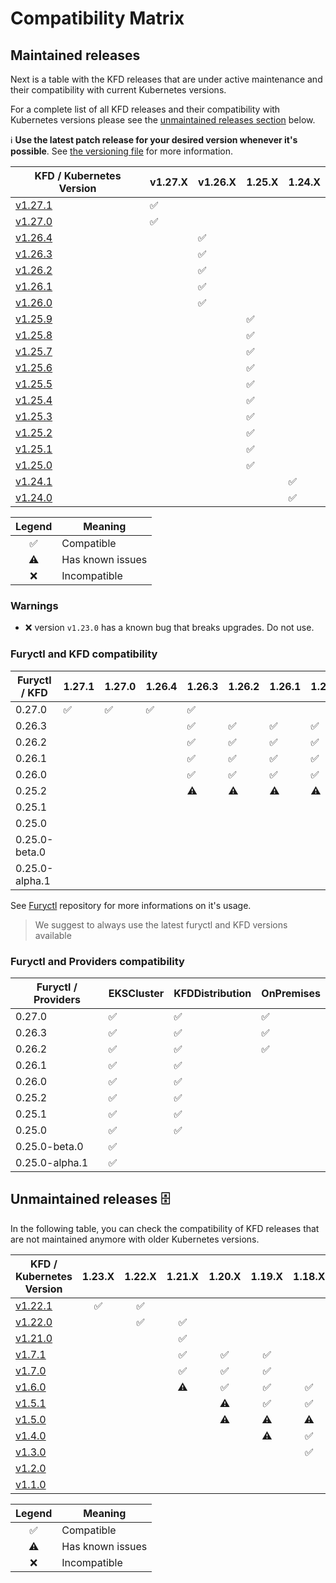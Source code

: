 # Compatibility Matrix

## Maintained releases

Next is a table with the KFD releases that are under active maintenance and their compatibility with current Kubernetes versions.

For a complete list of all KFD releases and their compatibility with Kubernetes versions please see the [unmaintained releases section](#unmaintained-releases-%EF%B8%8F) below.

ℹ️ **Use the latest patch release for your desired version whenever it's possible**. See [the versioning file](VERSIONING.md) for more information.

| KFD / Kubernetes Version                                                      | v1.27.X            | v1.26.X            | 1.25.X             | 1.24.X             |
| ----------------------------------------------------------------------------- | ------------------ | ------------------ | ------------------ | ------------------ |
| [v1.27.1](https://github.com/sighupio/fury-distribution/releases/tag/v1.27.1) | :white_check_mark: |                    |                    |                    |
| [v1.27.0](https://github.com/sighupio/fury-distribution/releases/tag/v1.27.0) | :white_check_mark: |                    |                    |                    |
| [v1.26.4](https://github.com/sighupio/fury-distribution/releases/tag/v1.26.4) |                    | :white_check_mark: |                    |                    |
| [v1.26.3](https://github.com/sighupio/fury-distribution/releases/tag/v1.26.3) |                    | :white_check_mark: |                    |                    |
| [v1.26.2](https://github.com/sighupio/fury-distribution/releases/tag/v1.26.2) |                    | :white_check_mark: |                    |                    |
| [v1.26.1](https://github.com/sighupio/fury-distribution/releases/tag/v1.26.1) |                    | :white_check_mark: |                    |                    |
| [v1.26.0](https://github.com/sighupio/fury-distribution/releases/tag/v1.26.0) |                    | :white_check_mark: |                    |                    |
| [v1.25.9](https://github.com/sighupio/fury-distribution/releases/tag/v1.25.9) |                    |                    | :white_check_mark: |                    |
| [v1.25.8](https://github.com/sighupio/fury-distribution/releases/tag/v1.25.8) |                    |                    | :white_check_mark: |                    |
| [v1.25.7](https://github.com/sighupio/fury-distribution/releases/tag/v1.25.7) |                    |                    | :white_check_mark: |                    |
| [v1.25.6](https://github.com/sighupio/fury-distribution/releases/tag/v1.25.6) |                    |                    | :white_check_mark: |                    |
| [v1.25.5](https://github.com/sighupio/fury-distribution/releases/tag/v1.25.5) |                    |                    | :white_check_mark: |                    |
| [v1.25.4](https://github.com/sighupio/fury-distribution/releases/tag/v1.25.4) |                    |                    | :white_check_mark: |                    |
| [v1.25.3](https://github.com/sighupio/fury-distribution/releases/tag/v1.25.3) |                    |                    | :white_check_mark: |                    |
| [v1.25.2](https://github.com/sighupio/fury-distribution/releases/tag/v1.25.2) |                    |                    | :white_check_mark: |                    |
| [v1.25.1](https://github.com/sighupio/fury-distribution/releases/tag/v1.25.1) |                    |                    | :white_check_mark: |                    |
| [v1.25.0](https://github.com/sighupio/fury-distribution/releases/tag/v1.25.0) |                    |                    | :white_check_mark: |                    |
| [v1.24.1](https://github.com/sighupio/fury-distribution/releases/tag/v1.24.1) |                    |                    |                    | :white_check_mark: |
| [v1.24.0](https://github.com/sighupio/fury-distribution/releases/tag/v1.24.0) |                    |                    |                    | :white_check_mark: |

|       Legend       | Meaning          |
| :----------------: | ---------------- |
| :white_check_mark: | Compatible       |
|     :warning:      | Has known issues |
|        :x:         | Incompatible     |

### Warnings

- :x: version `v1.23.0` has a known bug that breaks upgrades. Do not use.

### Furyctl and KFD compatibility

| Furyctl / KFD  | 1.27.1             | 1.27.0             | 1.26.4             | 1.26.3             | 1.26.2             | 1.26.1             | 1.26.0             | 1.25.9             | 1.25.8             | 1.25.7             | 1.25.6             | 1.25.5             | 1.25.4             | 1.25.3             | 1.25.2             |
| -------------- | ------------------ | ------------------ | ------------------ | ------------------ | ------------------ | ------------------ | ------------------ | ------------------ | ------------------ | ------------------ | ------------------ | ------------------ | ------------------ | ------------------ | ------------------ |
| 0.27.0         | :white_check_mark: | :white_check_mark: | :white_check_mark: | :white_check_mark: |                    |                    |                    | :white_check_mark: | :white_check_mark: |                    |                    |                    |                    |                    |                    |
| 0.26.3         |                    |                    |                    | :white_check_mark: | :white_check_mark: | :white_check_mark: | :white_check_mark: |                    | :white_check_mark: |                    |                    |                    |                    |                    |                    |
| 0.26.2         |                    |                    |                    | :white_check_mark: | :white_check_mark: | :white_check_mark: | :white_check_mark: |                    | :white_check_mark: |                    |                    |                    |                    |                    |                    |
| 0.26.1         |                    |                    |                    | :white_check_mark: | :white_check_mark: | :white_check_mark: | :white_check_mark: |                    |                    |                    |                    |                    |                    |                    |                    |
| 0.26.0         |                    |                    |                    | :white_check_mark: | :white_check_mark: | :white_check_mark: | :white_check_mark: |                    |                    |                    |                    |                    |                    |                    |                    |
| 0.25.2         |                    |                    |                    | :warning:          | :warning:          | :warning:          | :warning:          |                    |                    | :white_check_mark: | :white_check_mark: | :white_check_mark: | :white_check_mark: |                    |                    |
| 0.25.1         |                    |                    |                    |                    |                    |                    |                    |                    |                    | :white_check_mark: | :white_check_mark: | :white_check_mark: | :white_check_mark: |                    |                    |
| 0.25.0         |                    |                    |                    |                    |                    |                    |                    |                    |                    | :white_check_mark: | :white_check_mark: | :white_check_mark: | :white_check_mark: |                    |                    |
| 0.25.0-beta.0  |                    |                    |                    |                    |                    |                    |                    |                    |                    |                    |                    |                    |                    | :white_check_mark: |                    |
| 0.25.0-alpha.1 |                    |                    |                    |                    |                    |                    |                    |                    |                    |                    |                    |                    |                    |                    | :white_check_mark: |

See [Furyctl](https://github.com/sighupio/furyctl) repository for more informations on it's usage.

> We suggest to always use the latest furyctl and KFD versions available

### Furyctl and Providers compatibility

| Furyctl / Providers | EKSCluster         | KFDDistribution    | OnPremises         |
| ------------------- | ------------------ | ------------------ | ------------------ |
| 0.27.0              | :white_check_mark: | :white_check_mark: | :white_check_mark: |
| 0.26.3              | :white_check_mark: | :white_check_mark: | :white_check_mark: |
| 0.26.2              | :white_check_mark: | :white_check_mark: | :white_check_mark: |
| 0.26.1              | :white_check_mark: | :white_check_mark: |                    |
| 0.26.0              | :white_check_mark: | :white_check_mark: |                    |
| 0.25.2              | :white_check_mark: | :white_check_mark: |                    |
| 0.25.1              | :white_check_mark: | :white_check_mark: |                    |
| 0.25.0              | :white_check_mark: | :white_check_mark: |                    |
| 0.25.0-beta.0       | :white_check_mark: |                    |                    |
| 0.25.0-alpha.1      | :white_check_mark: |                    |                    |

## Unmaintained releases 🗄️

In the following table, you can check the compatibility of KFD releases that are not maintained anymore with older Kubernetes versions.

| KFD / Kubernetes Version                                                      |       1.23.X       |       1.22.X       |       1.21.X       |       1.20.X       |       1.19.X       |       1.18.X       |       1.17.X       |       1.16.X       |       1.15.X       |       1.14.X       |
| ----------------------------------------------------------------------------- | :----------------: | :----------------: | :----------------: | :----------------: | :----------------: | :----------------: | :----------------: | :----------------: | :----------------: | :----------------: |
| [v1.22.1](https://github.com/sighupio/fury-distribution/releases/tag/v1.22.1) | :white_check_mark: | :white_check_mark: |                    |                    |                    |                    |                    |                    |                    |                    |
| [v1.22.0](https://github.com/sighupio/fury-distribution/releases/tag/v1.22.0) |                    | :white_check_mark: | :white_check_mark: |                    |                    |                    |                    |                    |                    |                    |
| [v1.21.0](https://github.com/sighupio/fury-distribution/releases/tag/v1.21.0) |                    |                    | :white_check_mark: |                    |                    |                    |                    |                    |                    |                    |
| [v1.7.1](https://github.com/sighupio/fury-distribution/releases/tag/v1.7.1)   |                    |                    | :white_check_mark: | :white_check_mark: | :white_check_mark: |                    |                    |                    |                    |                    |
| [v1.7.0](https://github.com/sighupio/fury-distribution/releases/tag/v1.7.0)   |                    |                    | :white_check_mark: | :white_check_mark: | :white_check_mark: |                    |                    |                    |                    |                    |
| [v1.6.0](https://github.com/sighupio/fury-distribution/releases/tag/v1.6.0)   |                    |                    |     :warning:      | :white_check_mark: | :white_check_mark: | :white_check_mark: |                    |                    |                    |                    |
| [v1.5.1](https://github.com/sighupio/fury-distribution/releases/tag/v1.5.1)   |                    |                    |                    |     :warning:      | :white_check_mark: | :white_check_mark: | :white_check_mark: |                    |                    |                    |
| [v1.5.0](https://github.com/sighupio/fury-distribution/releases/tag/v1.5.0)   |                    |                    |                    |     :warning:      |     :warning:      |     :warning:      |     :warning:      |                    |                    |                    |
| [v1.4.0](https://github.com/sighupio/fury-distribution/releases/tag/v1.4.0)   |                    |                    |                    |                    |     :warning:      | :white_check_mark: | :white_check_mark: | :white_check_mark: |                    |                    |
| [v1.3.0](https://github.com/sighupio/fury-distribution/releases/tag/v1.3.0)   |                    |                    |                    |                    |                    | :white_check_mark: | :white_check_mark: | :white_check_mark: |                    |                    |
| [v1.2.0](https://github.com/sighupio/fury-distribution/releases/tag/v1.2.0)   |                    |                    |                    |                    |                    |                    |                    | :white_check_mark: | :white_check_mark: | :white_check_mark: |
| [v1.1.0](https://github.com/sighupio/fury-distribution/releases/tag/v1.1.0)   |                    |                    |                    |                    |                    |                    |                    | :white_check_mark: | :white_check_mark: | :white_check_mark: |

|       Legend       | Meaning          |
| :----------------: | ---------------- |
| :white_check_mark: | Compatible       |
|     :warning:      | Has known issues |
|        :x:         | Incompatible     |
